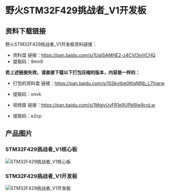[](#野火STM32F429挑战者_V1开发板)

# 野火STM32F429挑战者_V1开发板

## 资料下载链接
野火STM32F429挑战者_V1开发板资料链接：
* 资料盘 链接：https://pan.baidu.com/s/1UaISAMHE2-z4CVI3ivVCHQ 
* 提取码：9mn0 



**若上述链接失效，请直接下载以下打包压缩的版本，内容是一样的：**
* 打包的资料盘 链接：https://pan.baidu.com/s/1SSkvtbe0KIqNNb_L7hiarw 
* 提取码：onvk 


* 视频盘 链接：https://pan.baidu.com/s/1MgjvUyFR1e9UPbRlw9coLw 
* 提取码：e2cp 



## 产品图片
### STM32F429挑战者_V1核心板
![STM32F429挑战者_V1核心板](https://raw.githubusercontent.com/wiki/Embdefire/products/images/STM32系列产品/STM32F429挑战者_V1开发板/STM32F429挑战者_V1核心板.jpg)

### STM32F429挑战者_V1开发板
![STM32F429挑战者_V1开发板](https://raw.githubusercontent.com/wiki/Embdefire/products/images/STM32系列产品/STM32F429挑战者_V1开发板/STM32F429挑战者_V1开发板.jpg)
